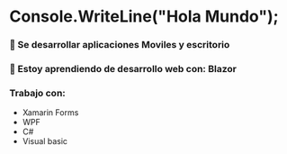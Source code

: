 # Console.WriteLine("Hola Mundo");

### 🧠 Se desarrollar aplicaciones Moviles y escritorio
### 🦾 Estoy aprendiendo de desarrollo web con: **Blazor**

### Trabajo con:
* Xamarin Forms
* WPF
* C#
* Visual basic






